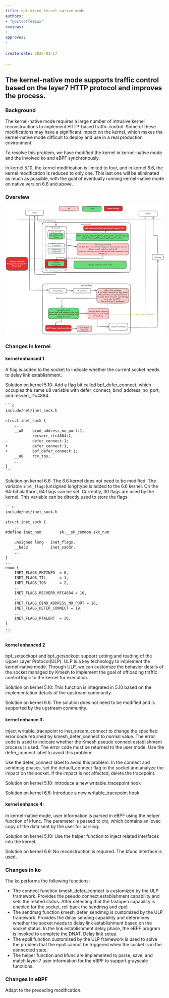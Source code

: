 ```yaml
---
title: optimized kernel-native mode 
authors:
- "@bitcoffeeiux"
reviews:
-
approves:
-

create-date: 2025-01-17

---
```


## The kernel-native mode supports traffic control based on the layer7 HTTP protocol and improves the process.

### Background

The kernel-native mode requires a large number of intrusive kernel reconstructions to implement HTTP-based traffic control. Some of these modifications may have a significant impact on the kernel, which makes the kernel-native mode difficult to deploy and use in a real production environment.

To resolve this problem, we have modified the kernel in kernel-native mode and the involved ko and eBPF synchronously.

In kernel 5.10, the kernel modification is limited to four, and in kernel 6.6, the kernel modification is reduced to only one.
This last one will be eliminated as much as possible, with the goal of eventually running kernel-native mode on native version 6.6 and above.

### Overview

![alt text](./pics/optimized_kernel-native.png)

### Changes in kernel
#### kernel enhanced 1

A flag is added to the socket to indicate whether the current socket needs to delay link establishment.

Solution on kernel 5.10:
Add a flag bit called bpf_defer_connect, which occupies the same u8 variable with defer_connect, bind_address_no_port, and recverr_rfc4884.

    ```c
    include/net/inet_sock.h

    struct inet_sock {
        ...
        __u8    bind_address_no_port:1,
                recverr_rfc4884:1,
    -           defer_connect:1;
    +           defer_connect:1,
    +           bpf_defer_connect:1;
        __u8    rcv_tos;
        ...
    }
    ```

Solution on kernel 6.6:
The 6.6 kernel does not need to be modified. The variable `inet_flags`(unsigned long)type is added to the 6.6 kernel. On the 64-bit platform, 64 flags can be set. Currently, 30 flags are used by the kernel. This variable can be directly used to store the flags.

    ```c
    include/net/inet_sock.h

    struct inet_sock {
        ...
    #define inet_num        sk.__sk_common.skc_num

        unsigned long   inet_flags;
        __be32          inet_saddr; 
        ...
    }
    ...
    enum {
        INET_FLAGS_PKTINFO  = 0,
        INET_FLAGS_TTL      = 1,
        INET_FLAGS_TOS      = 2,
        ...
        INET_FLAGS_RECVERR_RFC4884 = 10,
        ...
        INET_FLAGS_BIND_ADDRESS_NO_PORT = 18,
        INET_FLAGS_DEFER_CONNECT = 19,
        ...
        INET_FLAGS_RTALERT  = 30,
    }
    ...
    ```

#### kernel enhanced 2
bpf_setsockopt and bpf_getsockopt support setting and reading of the Upper Layer Protocol(ULP). ULP is a key technology to implement the kernel-native mode. Through ULP, we can customize the behavior details of the socket managed by Kmesh to implement the goal of offloading traffic control logic to the kernel for execution.

Solution on kernel 5.10:
This function is integrated in 5.10 based on the implementation details of the upstream community.

Solution on kernel 6.6:
The solution does not need to be modified and is supported by the upstream community.

#### kernel enhance 3:
Inject writable_tracepoint to inet_stream_connect to change the specified error code returned by kmesh_defer_connect to normal value. The error code is used to indicate whether the Kmesh pseudo connect establishment process is used. The error code must be returned to the user mode. Use the defer_connect label to avoid this problem.

Use the defer_connect label to avoid this problem. In the connect and sendmsg phases, set the default_connect flag to the socket and analyze the impact on the socket. If the impact is not affected, delete the tracepoint.

Solution on kernel 5.10:
Introduce a new writable_tracepoint hook

Solution on kernel 6.6:
Introduce a new writable_tracepoint hook

#### kernel enhance 4:
In kernel-native mode, user information is parsed in eBPF using the helper function of kfunc. The parameter is passed to ctx, which contains an iovec copy of the data sent by the user for parsing.

Solution on kernel 5.10:
Use the helper function to inject related interfaces into the kernel.

Solution on kernel 6.6:
No reconstruction is required. The kfunc interface is used.

### Changes in ko

The ko performs the following functions:

- The connect function kmesh_defer_connect is customized by the ULP framework. Provides the pseudo connect establishment capability and sets the related status. After detecting that the fastopen capability is enabled for the socket, roll back the sendmsg and epoll
- The sendmsg function kmesh_defer_sendmsg is customized by the ULP framework. Provides the delay sending capability and determines whether the socket needs to delay link establishment based on the socket status. In the link establishment delay phase, the eBPF program is invoked to complete the DNAT. Delay link setup.
- The epoll function customized by the ULP framework is used to solve the problem that the epoll cannot be triggered when the socket is in the connected state.
- The helper function and kfunc are implemented to parse, save, and match layer-7 user information for the eBPF to support grayscale functions.

### Changes in eBPF

Adapt to the preceding modification.